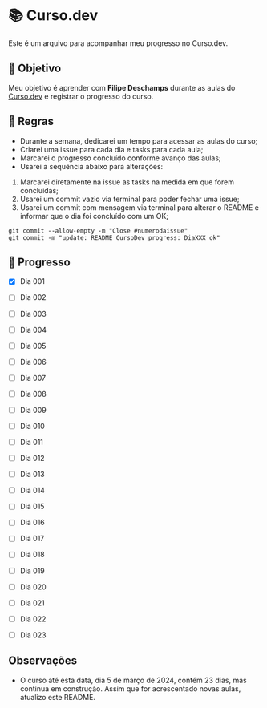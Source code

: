 # 📚 Curso.dev

Este é um arquivo para acompanhar meu progresso no Curso.dev.

## 🎯 Objetivo 

Meu objetivo é aprender com **Filipe Deschamps** durante as aulas do [Curso.dev](https://curso.dev/?target="_blank")  e registrar o progresso do curso.

## 📝 Regras 

- Durante a semana, dedicarei um tempo para acessar as aulas do curso;
- Criarei uma issue para cada dia e tasks para cada aula;
- Marcarei o progresso concluído conforme avanço das aulas;
- Usarei a sequência abaixo para alterações:
1. Marcarei diretamente na issue as tasks na medida em que forem concluídas;
2. Usarei um commit vazio via terminal para poder fechar uma issue;
3. Usarei um commit com mensagem via terminal para alterar o README e informar que o dia foi concluído com um OK;

```
git commit --allow-empty -m "Close #numerodaissue"
git commit -m "update: README CursoDev progress: DiaXXX ok"
```


## 🚀 Progresso

- [x] Dia 001
- [ ] Dia 002
- [ ] Dia 003
- [ ] Dia 004
- [ ] Dia 005
- [ ] Dia 006
- [ ] Dia 007
- [ ] Dia 008
- [ ] Dia 009
- [ ] Dia 010
- [ ] Dia 011
- [ ] Dia 012
- [ ] Dia 013
- [ ] Dia 014
- [ ] Dia 015
- [ ] Dia 016
- [ ] Dia 017
- [ ] Dia 018
- [ ] Dia 019
- [ ] Dia 020
- [ ] Dia 021
- [ ] Dia 022
- [ ] Dia 023


## Observações

- O curso até esta data, dia 5 de março de 2024, contém 23 dias, mas continua em construção. Assim que for acrescentado novas aulas, atualizo este README.